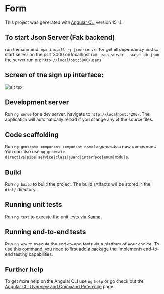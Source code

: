# Form

This project was generated with [Angular CLI](https://github.com/angular/angular-cli) version 15.1.1.

## To start Json Server (Fak backend) 

run the ommand:  `npm install -g json-server` for get all dependency 
and to start server on the port 3000 on localhost run: `json-server --watch db.json`
the server run on: `http://localhost:3000/users`

## Screen of the sign up interface:
![alt text](https://github.com/BOUKARRAMA/signup-interface-angular/blob/main/imagejpg.jpg?raw=true)

## Development server

Run `ng serve` for a dev server. Navigate to `http://localhost:4200/`. The application will automatically reload if you change any of the source files.

## Code scaffolding

Run `ng generate component component-name` to generate a new component. You can also use `ng generate directive|pipe|service|class|guard|interface|enum|module`.

## Build

Run `ng build` to build the project. The build artifacts will be stored in the `dist/` directory.

## Running unit tests

Run `ng test` to execute the unit tests via [Karma](https://karma-runner.github.io).

## Running end-to-end tests

Run `ng e2e` to execute the end-to-end tests via a platform of your choice. To use this command, you need to first add a package that implements end-to-end testing capabilities.

## Further help

To get more help on the Angular CLI use `ng help` or go check out the [Angular CLI Overview and Command Reference](https://angular.io/cli) page.
